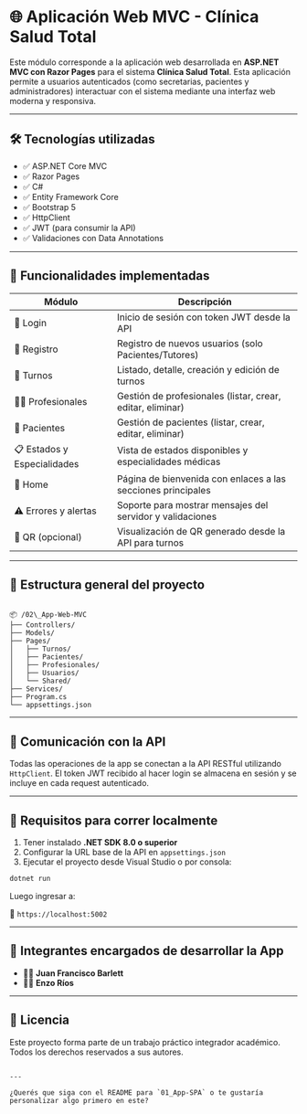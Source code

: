 # 🌐 Aplicación Web MVC - Clínica Salud Total

Este módulo corresponde a la aplicación web desarrollada en **ASP.NET MVC con Razor Pages** para el sistema **Clínica Salud Total**. Esta aplicación permite a usuarios autenticados (como secretarias, pacientes y administradores) interactuar con el sistema mediante una interfaz web moderna y responsiva.

---

## 🛠️ Tecnologías utilizadas

- ✅ ASP.NET Core MVC
- ✅ Razor Pages
- ✅ C#
- ✅ Entity Framework Core
- ✅ Bootstrap 5
- ✅ HttpClient
- ✅ JWT (para consumir la API)
- ✅ Validaciones con Data Annotations

---

## 🧩 Funcionalidades implementadas

| Módulo                | Descripción                                                                 |
|------------------------|-----------------------------------------------------------------------------|
| 🔐 Login               | Inicio de sesión con token JWT desde la API                                 |
| 👤 Registro            | Registro de nuevos usuarios (solo Pacientes/Tutores)                        |
| 📅 Turnos              | Listado, detalle, creación y edición de turnos                              |
| 👩‍⚕️ Profesionales     | Gestión de profesionales (listar, crear, editar, eliminar)                  |
| 🧍 Pacientes           | Gestión de pacientes (listar, crear, editar, eliminar)                      |
| 📋 Estados y Especialidades | Vista de estados disponibles y especialidades médicas                 |
| 📂 Home                | Página de bienvenida con enlaces a las secciones principales                |
| ⚠️ Errores y alertas   | Soporte para mostrar mensajes del servidor y validaciones                   |
| 📸 QR (opcional)       | Visualización de QR generado desde la API para turnos                       |

---

## 🧭 Estructura general del proyecto

```

📦 /02\_App-Web-MVC
├── Controllers/
├── Models/
├── Pages/
│   ├── Turnos/
│   ├── Pacientes/
│   ├── Profesionales/
│   ├── Usuarios/
│   └── Shared/
├── Services/
├── Program.cs
└── appsettings.json

````

---

## 🔗 Comunicación con la API

Todas las operaciones de la app se conectan a la API RESTful utilizando `HttpClient`. El token JWT recibido al hacer login se almacena en sesión y se incluye en cada request autenticado.

---

## 🧪 Requisitos para correr localmente

1. Tener instalado **.NET SDK 8.0 o superior**
2. Configurar la URL base de la API en `appsettings.json`
3. Ejecutar el proyecto desde Visual Studio o por consola:

```bash
dotnet run
````

Luego ingresar a:

📍 `https://localhost:5002`

---

## 👥 Integrantes encargados de desarrollar la App

* 👨‍💻 **Juan Francisco Barlett**  
* 👨‍💻 **Enzo Ríos**

---

## 📄 Licencia

Este proyecto forma parte de un trabajo práctico integrador académico.
Todos los derechos reservados a sus autores.

```

---

¿Querés que siga con el README para `01_App-SPA` o te gustaría personalizar algo primero en este?
```
